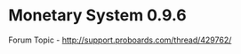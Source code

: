 Monetary System 0.9.6
=====================

Forum Topic - http://support.proboards.com/thread/429762/